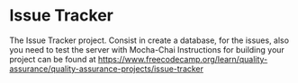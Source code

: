 # Issue Tracker
 The Issue Tracker project. Consist in create a database, for the issues, also you need to test the server with Mocha-Chai Instructions for building your project can be found at https://www.freecodecamp.org/learn/quality-assurance/quality-assurance-projects/issue-tracker

